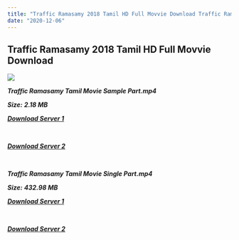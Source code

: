 ```yaml
---
title: "Traffic Ramasamy 2018 Tamil HD Full Movvie Download Traffic Ramasamy Tamil HD Movie Download"
date: "2020-12-06"
---
```


## Traffic Ramasamy 2018 Tamil HD Full Movvie Download 

![](https://images.moviebuff.com/1e57c3e0-16f3-424e-b027-b6b96113882b?w=1000)

**_Traffic Ramasamy Tamil Movie Sample Part.mp4_**

**_Size:_**  **_2.18 MB_**

**_[Download Server 1](http://du1.wetransfer.vip/files/Tamil{525e4ed8fa01f01a9103e1e2d0de788082fff3ddd3718eaf08f87fc8fd9b0ee6}20Movies/Tamil{525e4ed8fa01f01a9103e1e2d0de788082fff3ddd3718eaf08f87fc8fd9b0ee6}202018{525e4ed8fa01f01a9103e1e2d0de788082fff3ddd3718eaf08f87fc8fd9b0ee6}20Movies/Traffic{525e4ed8fa01f01a9103e1e2d0de788082fff3ddd3718eaf08f87fc8fd9b0ee6}20Ramasamy{525e4ed8fa01f01a9103e1e2d0de788082fff3ddd3718eaf08f87fc8fd9b0ee6}20(2018)/Traffic{525e4ed8fa01f01a9103e1e2d0de788082fff3ddd3718eaf08f87fc8fd9b0ee6}20Ramasamy{525e4ed8fa01f01a9103e1e2d0de788082fff3ddd3718eaf08f87fc8fd9b0ee6}20(2018{525e4ed8fa01f01a9103e1e2d0de788082fff3ddd3718eaf08f87fc8fd9b0ee6}20){525e4ed8fa01f01a9103e1e2d0de788082fff3ddd3718eaf08f87fc8fd9b0ee6}20HDRip/Traffic{525e4ed8fa01f01a9103e1e2d0de788082fff3ddd3718eaf08f87fc8fd9b0ee6}20Ramasamy{525e4ed8fa01f01a9103e1e2d0de788082fff3ddd3718eaf08f87fc8fd9b0ee6}20(2018){525e4ed8fa01f01a9103e1e2d0de788082fff3ddd3718eaf08f87fc8fd9b0ee6}20Sample{525e4ed8fa01f01a9103e1e2d0de788082fff3ddd3718eaf08f87fc8fd9b0ee6}20(640x360).mp4)_**

**_[  
](http://du1.wetransfer.vip/files/Tamil{525e4ed8fa01f01a9103e1e2d0de788082fff3ddd3718eaf08f87fc8fd9b0ee6}20Movies/Tamil{525e4ed8fa01f01a9103e1e2d0de788082fff3ddd3718eaf08f87fc8fd9b0ee6}202018{525e4ed8fa01f01a9103e1e2d0de788082fff3ddd3718eaf08f87fc8fd9b0ee6}20Movies/Traffic{525e4ed8fa01f01a9103e1e2d0de788082fff3ddd3718eaf08f87fc8fd9b0ee6}20Ramasamy{525e4ed8fa01f01a9103e1e2d0de788082fff3ddd3718eaf08f87fc8fd9b0ee6}20(2018)/Traffic{525e4ed8fa01f01a9103e1e2d0de788082fff3ddd3718eaf08f87fc8fd9b0ee6}20Ramasamy{525e4ed8fa01f01a9103e1e2d0de788082fff3ddd3718eaf08f87fc8fd9b0ee6}20(2018{525e4ed8fa01f01a9103e1e2d0de788082fff3ddd3718eaf08f87fc8fd9b0ee6}20){525e4ed8fa01f01a9103e1e2d0de788082fff3ddd3718eaf08f87fc8fd9b0ee6}20HDRip/Traffic{525e4ed8fa01f01a9103e1e2d0de788082fff3ddd3718eaf08f87fc8fd9b0ee6}20Ramasamy{525e4ed8fa01f01a9103e1e2d0de788082fff3ddd3718eaf08f87fc8fd9b0ee6}20(2018){525e4ed8fa01f01a9103e1e2d0de788082fff3ddd3718eaf08f87fc8fd9b0ee6}20Sample{525e4ed8fa01f01a9103e1e2d0de788082fff3ddd3718eaf08f87fc8fd9b0ee6}20(640x360).mp4)_**

**_[Download Server 2](http://du1.wetransfer.vip/files/Tamil{525e4ed8fa01f01a9103e1e2d0de788082fff3ddd3718eaf08f87fc8fd9b0ee6}20Movies/Tamil{525e4ed8fa01f01a9103e1e2d0de788082fff3ddd3718eaf08f87fc8fd9b0ee6}202018{525e4ed8fa01f01a9103e1e2d0de788082fff3ddd3718eaf08f87fc8fd9b0ee6}20Movies/Traffic{525e4ed8fa01f01a9103e1e2d0de788082fff3ddd3718eaf08f87fc8fd9b0ee6}20Ramasamy{525e4ed8fa01f01a9103e1e2d0de788082fff3ddd3718eaf08f87fc8fd9b0ee6}20(2018)/Traffic{525e4ed8fa01f01a9103e1e2d0de788082fff3ddd3718eaf08f87fc8fd9b0ee6}20Ramasamy{525e4ed8fa01f01a9103e1e2d0de788082fff3ddd3718eaf08f87fc8fd9b0ee6}20(2018{525e4ed8fa01f01a9103e1e2d0de788082fff3ddd3718eaf08f87fc8fd9b0ee6}20){525e4ed8fa01f01a9103e1e2d0de788082fff3ddd3718eaf08f87fc8fd9b0ee6}20HDRip/Traffic{525e4ed8fa01f01a9103e1e2d0de788082fff3ddd3718eaf08f87fc8fd9b0ee6}20Ramasamy{525e4ed8fa01f01a9103e1e2d0de788082fff3ddd3718eaf08f87fc8fd9b0ee6}20(2018){525e4ed8fa01f01a9103e1e2d0de788082fff3ddd3718eaf08f87fc8fd9b0ee6}20Sample{525e4ed8fa01f01a9103e1e2d0de788082fff3ddd3718eaf08f87fc8fd9b0ee6}20(640x360).mp4)_**

**_[  
](http://du1.wetransfer.vip/files/Tamil{525e4ed8fa01f01a9103e1e2d0de788082fff3ddd3718eaf08f87fc8fd9b0ee6}20Movies/Tamil{525e4ed8fa01f01a9103e1e2d0de788082fff3ddd3718eaf08f87fc8fd9b0ee6}202018{525e4ed8fa01f01a9103e1e2d0de788082fff3ddd3718eaf08f87fc8fd9b0ee6}20Movies/Traffic{525e4ed8fa01f01a9103e1e2d0de788082fff3ddd3718eaf08f87fc8fd9b0ee6}20Ramasamy{525e4ed8fa01f01a9103e1e2d0de788082fff3ddd3718eaf08f87fc8fd9b0ee6}20(2018)/Traffic{525e4ed8fa01f01a9103e1e2d0de788082fff3ddd3718eaf08f87fc8fd9b0ee6}20Ramasamy{525e4ed8fa01f01a9103e1e2d0de788082fff3ddd3718eaf08f87fc8fd9b0ee6}20(2018{525e4ed8fa01f01a9103e1e2d0de788082fff3ddd3718eaf08f87fc8fd9b0ee6}20){525e4ed8fa01f01a9103e1e2d0de788082fff3ddd3718eaf08f87fc8fd9b0ee6}20HDRip/Traffic{525e4ed8fa01f01a9103e1e2d0de788082fff3ddd3718eaf08f87fc8fd9b0ee6}20Ramasamy{525e4ed8fa01f01a9103e1e2d0de788082fff3ddd3718eaf08f87fc8fd9b0ee6}20(2018){525e4ed8fa01f01a9103e1e2d0de788082fff3ddd3718eaf08f87fc8fd9b0ee6}20Sample{525e4ed8fa01f01a9103e1e2d0de788082fff3ddd3718eaf08f87fc8fd9b0ee6}20(640x360).mp4)_**

**_Traffic Ramasamy Tamil Movie Single Part.mp4_**

**_Size:_** **_432.98 MB_**

**_[Download Server 1](http://du1.wetransfer.vip/files/Tamil{525e4ed8fa01f01a9103e1e2d0de788082fff3ddd3718eaf08f87fc8fd9b0ee6}20Movies/Tamil{525e4ed8fa01f01a9103e1e2d0de788082fff3ddd3718eaf08f87fc8fd9b0ee6}202018{525e4ed8fa01f01a9103e1e2d0de788082fff3ddd3718eaf08f87fc8fd9b0ee6}20Movies/Traffic{525e4ed8fa01f01a9103e1e2d0de788082fff3ddd3718eaf08f87fc8fd9b0ee6}20Ramasamy{525e4ed8fa01f01a9103e1e2d0de788082fff3ddd3718eaf08f87fc8fd9b0ee6}20(2018)/Traffic{525e4ed8fa01f01a9103e1e2d0de788082fff3ddd3718eaf08f87fc8fd9b0ee6}20Ramasamy{525e4ed8fa01f01a9103e1e2d0de788082fff3ddd3718eaf08f87fc8fd9b0ee6}20(2018{525e4ed8fa01f01a9103e1e2d0de788082fff3ddd3718eaf08f87fc8fd9b0ee6}20){525e4ed8fa01f01a9103e1e2d0de788082fff3ddd3718eaf08f87fc8fd9b0ee6}20HDRip/Traffic{525e4ed8fa01f01a9103e1e2d0de788082fff3ddd3718eaf08f87fc8fd9b0ee6}20Ramasamy{525e4ed8fa01f01a9103e1e2d0de788082fff3ddd3718eaf08f87fc8fd9b0ee6}20(2018){525e4ed8fa01f01a9103e1e2d0de788082fff3ddd3718eaf08f87fc8fd9b0ee6}20Single{525e4ed8fa01f01a9103e1e2d0de788082fff3ddd3718eaf08f87fc8fd9b0ee6}20Part{525e4ed8fa01f01a9103e1e2d0de788082fff3ddd3718eaf08f87fc8fd9b0ee6}20(640x360).mp4)_**

**_[  
](http://du1.wetransfer.vip/files/Tamil{525e4ed8fa01f01a9103e1e2d0de788082fff3ddd3718eaf08f87fc8fd9b0ee6}20Movies/Tamil{525e4ed8fa01f01a9103e1e2d0de788082fff3ddd3718eaf08f87fc8fd9b0ee6}202018{525e4ed8fa01f01a9103e1e2d0de788082fff3ddd3718eaf08f87fc8fd9b0ee6}20Movies/Traffic{525e4ed8fa01f01a9103e1e2d0de788082fff3ddd3718eaf08f87fc8fd9b0ee6}20Ramasamy{525e4ed8fa01f01a9103e1e2d0de788082fff3ddd3718eaf08f87fc8fd9b0ee6}20(2018)/Traffic{525e4ed8fa01f01a9103e1e2d0de788082fff3ddd3718eaf08f87fc8fd9b0ee6}20Ramasamy{525e4ed8fa01f01a9103e1e2d0de788082fff3ddd3718eaf08f87fc8fd9b0ee6}20(2018{525e4ed8fa01f01a9103e1e2d0de788082fff3ddd3718eaf08f87fc8fd9b0ee6}20){525e4ed8fa01f01a9103e1e2d0de788082fff3ddd3718eaf08f87fc8fd9b0ee6}20HDRip/Traffic{525e4ed8fa01f01a9103e1e2d0de788082fff3ddd3718eaf08f87fc8fd9b0ee6}20Ramasamy{525e4ed8fa01f01a9103e1e2d0de788082fff3ddd3718eaf08f87fc8fd9b0ee6}20(2018){525e4ed8fa01f01a9103e1e2d0de788082fff3ddd3718eaf08f87fc8fd9b0ee6}20Single{525e4ed8fa01f01a9103e1e2d0de788082fff3ddd3718eaf08f87fc8fd9b0ee6}20Part{525e4ed8fa01f01a9103e1e2d0de788082fff3ddd3718eaf08f87fc8fd9b0ee6}20(640x360).mp4)_**

**_[Download Server 2](http://du1.wetransfer.vip/files/Tamil{525e4ed8fa01f01a9103e1e2d0de788082fff3ddd3718eaf08f87fc8fd9b0ee6}20Movies/Tamil{525e4ed8fa01f01a9103e1e2d0de788082fff3ddd3718eaf08f87fc8fd9b0ee6}202018{525e4ed8fa01f01a9103e1e2d0de788082fff3ddd3718eaf08f87fc8fd9b0ee6}20Movies/Traffic{525e4ed8fa01f01a9103e1e2d0de788082fff3ddd3718eaf08f87fc8fd9b0ee6}20Ramasamy{525e4ed8fa01f01a9103e1e2d0de788082fff3ddd3718eaf08f87fc8fd9b0ee6}20(2018)/Traffic{525e4ed8fa01f01a9103e1e2d0de788082fff3ddd3718eaf08f87fc8fd9b0ee6}20Ramasamy{525e4ed8fa01f01a9103e1e2d0de788082fff3ddd3718eaf08f87fc8fd9b0ee6}20(2018{525e4ed8fa01f01a9103e1e2d0de788082fff3ddd3718eaf08f87fc8fd9b0ee6}20){525e4ed8fa01f01a9103e1e2d0de788082fff3ddd3718eaf08f87fc8fd9b0ee6}20HDRip/Traffic{525e4ed8fa01f01a9103e1e2d0de788082fff3ddd3718eaf08f87fc8fd9b0ee6}20Ramasamy{525e4ed8fa01f01a9103e1e2d0de788082fff3ddd3718eaf08f87fc8fd9b0ee6}20(2018){525e4ed8fa01f01a9103e1e2d0de788082fff3ddd3718eaf08f87fc8fd9b0ee6}20Single{525e4ed8fa01f01a9103e1e2d0de788082fff3ddd3718eaf08f87fc8fd9b0ee6}20Part{525e4ed8fa01f01a9103e1e2d0de788082fff3ddd3718eaf08f87fc8fd9b0ee6}20(640x360).mp4)_**
